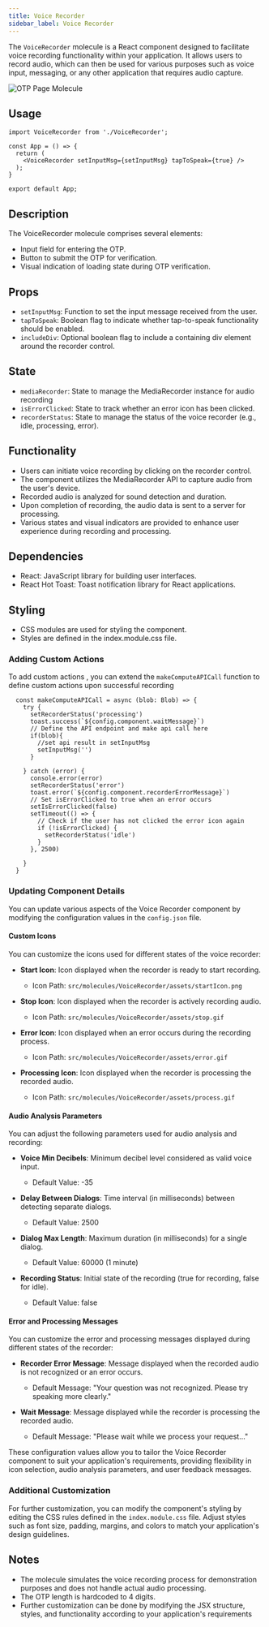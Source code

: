 ```yaml
---
title: Voice Recorder
sidebar_label: Voice Recorder
---
```



<head>
  <title> Voice Recorder </title>
  <meta
    name="description"
    content="your meta content goes here"
  />
</head>

The `VoiceRecorder` molecule is a React component designed to facilitate voice recording functionality within your application. It allows users to record audio, which can then be used for various purposes such as voice input, messaging, or any other application that requires audio capture.

<img src="/img/molecules/voiceRecorder.png" alt="OTP Page Molecule" />

## Usage
```
import VoiceRecorder from './VoiceRecorder';

const App = () => {
  return (
    <VoiceRecorder setInputMsg={setInputMsg} tapToSpeak={true} />
  );
}

export default App;
```

## Description
The VoiceRecorder molecule comprises several elements:

- Input field for entering the OTP.
- Button to submit the OTP for verification.
- Visual indication of loading state during OTP verification.

## Props
- `setInputMsg`: Function to set the input message received from the user.
- `tapToSpeak`: Boolean flag to indicate whether tap-to-speak functionality should be enabled.
- `includeDiv`: Optional boolean flag to include a containing div element around the recorder control.

## State
- `mediaRecorder`: State to manage the MediaRecorder instance for audio recording
- `isErrorClicked`: State to track whether an error icon has been clicked.
- `recorderStatus`: State to manage the status of the voice recorder (e.g., idle, processing, error).

## Functionality
- Users can initiate voice recording by clicking on the recorder control.
- The component utilizes the MediaRecorder API to capture audio from the user's device.
- Recorded audio is analyzed for sound detection and duration.
- Upon completion of recording, the audio data is sent to a server for processing.
- Various states and visual indicators are provided to enhance user experience during recording and processing.

## Dependencies
- React: JavaScript library for building user interfaces.
- React Hot Toast: Toast notification library for React applications.

## Styling
- CSS modules are used for styling the component.
- Styles are defined in the index.module.css file.

### Adding Custom Actions
To add custom actions , you can extend the `makeComputeAPICall` function to define custom actions upon successful recording

```
  const makeComputeAPICall = async (blob: Blob) => {
    try {
      setRecorderStatus('processing')
      toast.success(`${config.component.waitMessage}`)
      // Define the API endpoint and make api call here 
      if(blob){
        //set api result in setInputMsg 
        setInputMsg('')
      }

    } catch (error) {
      console.error(error)
      setRecorderStatus('error')
      toast.error(`${config.component.recorderErrorMessage}`)
      // Set isErrorClicked to true when an error occurs
      setIsErrorClicked(false)
      setTimeout(() => {
        // Check if the user has not clicked the error icon again
        if (!isErrorClicked) {
          setRecorderStatus('idle')
        }
      }, 2500)
    
    }
  }
```

### Updating Component Details

You can update various aspects of the Voice Recorder component by modifying the configuration values in the `config.json` file.

#### Custom Icons

You can customize the icons used for different states of the voice recorder:

- **Start Icon**: Icon displayed when the recorder is ready to start recording.
  - Icon Path: `src/molecules/VoiceRecorder/assets/startIcon.png`

- **Stop Icon**: Icon displayed when the recorder is actively recording audio.
  - Icon Path: `src/molecules/VoiceRecorder/assets/stop.gif`

- **Error Icon**: Icon displayed when an error occurs during the recording process.
  - Icon Path: `src/molecules/VoiceRecorder/assets/error.gif`

- **Processing Icon**: Icon displayed when the recorder is processing the recorded audio.
  - Icon Path: `src/molecules/VoiceRecorder/assets/process.gif`

#### Audio Analysis Parameters

You can adjust the following parameters used for audio analysis and recording:

- **Voice Min Decibels**: Minimum decibel level considered as valid voice input.
  - Default Value: -35

- **Delay Between Dialogs**: Time interval (in milliseconds) between detecting separate dialogs.
  - Default Value: 2500

- **Dialog Max Length**: Maximum duration (in milliseconds) for a single dialog.
  - Default Value: 60000 (1 minute)

- **Recording Status**: Initial state of the recording (true for recording, false for idle).
  - Default Value: false

#### Error and Processing Messages

You can customize the error and processing messages displayed during different states of the recorder:

- **Recorder Error Message**: Message displayed when the recorded audio is not recognized or an error occurs.
  - Default Message: "Your question was not recognized. Please try speaking more clearly."

- **Wait Message**: Message displayed while the recorder is processing the recorded audio.
  - Default Message: "Please wait while we process your request..."

These configuration values allow you to tailor the Voice Recorder component to suit your application's requirements, providing flexibility in icon selection, audio analysis parameters, and user feedback messages.


### Additional Customization
For further customization, you can modify the component's styling by editing the CSS rules defined in the `index.module.css` file. Adjust styles such as font size, padding, margins, and colors to match your application's design guidelines.


## Notes
- The molecule simulates the voice recording process for demonstration purposes and does not handle actual audio processing.
- The OTP length is hardcoded to 4 digits.
- Further customization can be done by modifying the JSX structure, styles, and functionality according to your application's requirements





